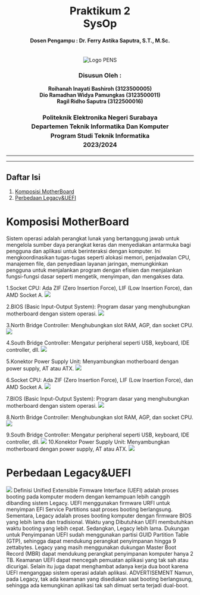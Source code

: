 <div align="center">
  <h1 style="text-align: center;font-weight: bold">Praktikum 2<br>SysOp</h1>
  <h4 style="text-align: center;">Dosen Pengampu : Dr. Ferry Astika Saputra, S.T., M.Sc.</h4>
</div>
<br />
<div align="center">
  <img src="image/pens.jpg" alt="Logo PENS">
  <h3 style="text-align: center;">Disusun Oleh : </h3>
  <p style="text-align: center;">
    <strong>Roihanah Inayati Bashiroh (3123500005)</strong><br>
    <strong>Dio Ramadhan Widya Pamungkas (3123500011)</strong><br>
    <strong>Ragil Ridho Saputra (3122500016)</strong>
  </p>

  <h3 style="text-align: center;line-height: 1.5">Politeknik Elektronika Negeri Surabaya<br>Departemen Teknik
    Informatika Dan Komputer<br>Program Studi Teknik Informatika<br>2023/2024</h3>
  <hr>
  <hr>
</div>

## Daftar Isi
1. [Komposisi MotherBoard](#Komposisi-MotherBoard)
2. [Perbedaan Legacy&UEFI](#soal)

# Komposisi MotherBoard
Sistem operasi adalah perangkat lunak yang bertanggung jawab untuk mengelola sumber daya perangkat keras dan menyediakan
antarmuka bagi pengguna dan aplikasi untuk berinteraksi dengan komputer. Ini mengkoordinasikan tugas-tugas seperti
alokasi memori, penjadwalan CPU, manajemen file, dan penyediaan layanan jaringan, memungkinkan pengguna untuk
menjalankan program dengan efisien dan menjalankan fungsi-fungsi dasar seperti mengetik, menyimpan, dan mengakses data.


1.Socket CPU: Ada ZIF (Zero Insertion Force), LIF (Low Insertion Force), dan AMD Socket A.
<img src="image/1.png">

2.BIOS (Basic Input-Output System): Program dasar yang menghubungkan motherboard dengan sistem operasi.
<img src="image/2.png">

3.North Bridge Controller: Menghubungkan slot RAM, AGP, dan socket CPU.
<img src="image/3.png">

4.South Bridge Controller: Mengatur peripheral seperti USB, keyboard, IDE controller, dll.
<img src="image/4.png">

5.Konektor Power Supply Unit: Menyambungkan motherboard dengan power supply, AT atau ATX.
<img src="image/5.png">

6.Socket CPU: Ada ZIF (Zero Insertion Force), LIF (Low Insertion Force), dan AMD Socket A.
<img src="image/1.png">

7.BIOS (Basic Input-Output System): Program dasar yang menghubungkan motherboard dengan sistem operasi.
<img src="image/2.png">

8.North Bridge Controller: Menghubungkan slot RAM, AGP, dan socket CPU.
<img src="image/3.png">

9.South Bridge Controller: Mengatur peripheral seperti USB, keyboard, IDE controller, dll.
<img src="image/4.png">
10.Konektor Power Supply Unit: Menyambungkan motherboard dengan power supply, AT atau ATX.
<img src="image/5.png">


# Perbedaan Legacy&UEFI
<img src="image/5.png">
Definisi Unified Extensible Firmware Interface (UEFI) adalah proses booting pada komputer modern dengan kemampuan lebih canggih dibanding sistem Legacy.
UEFI menggunakan firmware URFI untuk menyimpan EFI Service Partitions saat proses booting berlangsung.
Sementara, Legacy adalah proses booting komputer dengan firmware BIOS yang lebih lama dan tradisional.
Waktu yang Dibutuhkan UEFI membutuhkan waktu booting yang lebih cepat. Sedangkan, Legacy lebih lama.
Dukungan untuk Penyimpanan UEFI sudah menggunakan partisi GUID Partition Table (GTP), sehingga dapat mendukung perangkat penyimpanan hingga 9 zettabytes.
Legacy yang masih menggunakan dukungan Master Boot Record (MBR) dapat mendukung perangkat penyimpanan komputer hanya 2 TB.
Keamanan UEFI dapat mencegah pemuatan aplikasi yang tak sah atau dicurigai.
Selain itu juga dapat menghambat adanya kerja dua boot karena UEFI menganggap sistem operasi adalah aplikasi.
ADVERTISEMENT Namun, pada Legacy, tak ada keamanan yang disediakan saat booting berlangsung, sehingga ada kemungkinan aplikasi tak sah dimuat serta terjadi dual-boot.


